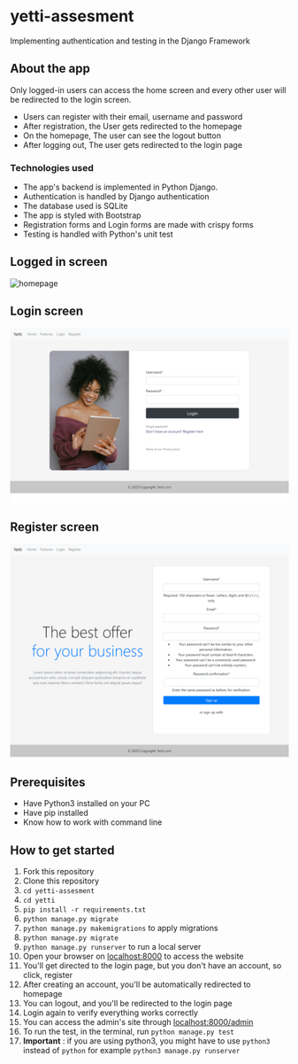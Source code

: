 # yetti-assesment
Implementing authentication and testing in the Django Framework
## About the app
Only logged-in users can access the home screen and every other user will be redirected to the login screen.
- Users can register with their email, username and password
- After registration, the User gets redirected to the homepage
- On the homepage, The  user can see the logout button
- After logging out, The user gets redirected to the login page

### Technologies used
- The app's backend is implemented in Python Django.
- Authentication is handled by Django authentication
- The database used is SQLite
- The app is styled with Bootstrap
- Registration forms and Login forms are made with crispy forms
- Testing is handled with Python's unit test
## Logged in screen
![homepage](https://github.com/kipkoech88/yetti-assesment/blob/main/127.0.0.1_8000_(Nest%20Hub%20Max).png)
## Login screen
![login screen](https://github.com/kipkoech88/yetti-assesment/blob/main/127.0.0.1_8000_login_(Nest%20Hub%20Max).png)
## Register screen
![register screen](https://github.com/kipkoech88/yetti-assesment/blob/main/127.0.0.1_8000_register(Nest%20Hub%20Max).png)

## Prerequisites
- Have Python3 installed on your PC
- Have pip installed
- Know how to work with command line

## How to get started
1. Fork this repository
2. Clone this repository
3. `cd yetti-assesment`
4. `cd yetti`
5. `pip install -r requirements.txt`
6. `python manage.py migrate`
7. `python manage.py makemigrations` to apply migrations
8. `python manage.py migrate`
9. `python manage.py runserver` to run a local server
10. Open your browser on [localhost:8000](http://127.0.0.1:8000/) to access the website
11. You'll get directed to the login page, but you don't have an account, so click, register
12. After creating an account, you'll be automatically redirected to homepage
13. You can logout, and you'll be redirected to the login page
14. Login again to verify everything works correctly
15. You can access the admin's site through [localhost:8000/admin](http://127.0.0.1:8000/admin)
16. To run the test, in the terminal, run `python manage.py test`
17. **Important** : if you are using python3, you might have to use `python3 `  instead of `python` for example `python3 manage.py runserver`
